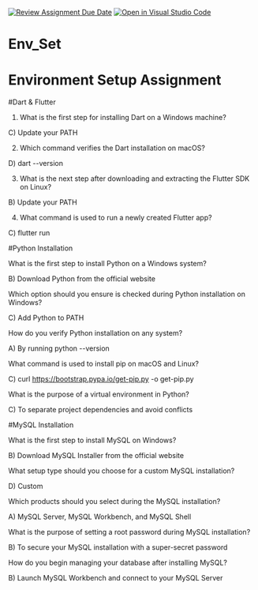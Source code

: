 [![Review Assignment Due Date](https://classroom.github.com/assets/deadline-readme-button-22041afd0340ce965d47ae6ef1cefeee28c7c493a6346c4f15d667ab976d596c.svg)](https://classroom.github.com/a/vnsr1XuU)
[![Open in Visual Studio Code](https://classroom.github.com/assets/open-in-vscode-2e0aaae1b6195c2367325f4f02e2d04e9abb55f0b24a779b69b11b9e10269abc.svg)](https://classroom.github.com/online_ide?assignment_repo_id=16376067&assignment_repo_type=AssignmentRepo)
# Env_Set

# Environment Setup Assignment

#Dart & Flutter

1. What is the first step for installing Dart on a Windows machine?



C) Update your PATH



2. Which command verifies the Dart installation on macOS?




D) dart --version


3. What is the next step after downloading and extracting the Flutter SDK on Linux?


B) Update your PATH




4. What command is used to run a newly created Flutter app?



C) flutter run



#Python Installation

What is the first step to install Python on a Windows system?


B) Download Python from the official website



Which option should you ensure is checked during Python installation on Windows?



C) Add Python to PATH


How do you verify Python installation on any system?

A) By running python --version




What command is used to install pip on macOS and Linux?



C) curl https://bootstrap.pypa.io/get-pip.py -o get-pip.py


What is the purpose of a virtual environment in Python?



C) To separate project dependencies and avoid conflicts


#MySQL Installation

What is the first step to install MySQL on Windows?


B) Download MySQL Installer from the official website



What setup type should you choose for a custom MySQL installation?




D) Custom

Which products should you select during the MySQL installation?

A) MySQL Server, MySQL Workbench, and MySQL Shell




What is the purpose of setting a root password during MySQL installation?


B) To secure your MySQL installation with a super-secret password



How do you begin managing your database after installing MySQL?


B) Launch MySQL Workbench and connect to your MySQL Server


